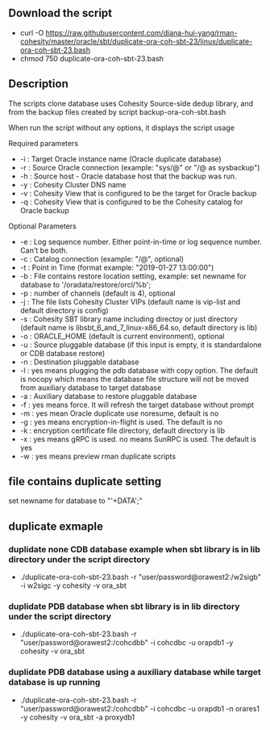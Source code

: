 ## Download the script
- curl -O https://raw.githubusercontent.com/diana-hui-yang/rman-cohesity/master/oracle/sbt/duplicate-ora-coh-sbt-23/linux/duplicate-ora-coh-sbt-23.bash
- chmod 750 duplicate-ora-coh-sbt-23.bash

## Description
The scripts clone database uses Cohesity Source-side dedup library, and from the backup files created by script backup-ora-coh-sbt.bash

When run the script without any options, it displays the script usage

Required parameters
- -i : Target Oracle instance name (Oracle duplicate database)
- -r : Source Oracle connection (example: "sys/<password>@<target db connection>" or "<dbuser>/<dbpass>@<target connection string> as sysbackup")
- -h : Source host - Oracle database host that the backup was run.
- -y : Cohesity Cluster DNS name
- -v : Cohesity View that is configured to be the target for Oracle backup
- -q : Cohesity View that is configured to be the Cohesity catalog for Oracle backup

Optional Parameters
  
- -e : Log sequence number. Either point-in-time or log sequence number. Can't be both.
- -c : Catalog connection (example: "<dbuser>/<dbpass>@<catalog connection string>", optional)
- -t : Point in Time (format example: "2019-01-27 13:00:00")
- -b : File contains restore location setting, example: set newname for database to '/oradata/restore/orcl/%b';
- -p : number of channels (default is 4), optional
- -j : The file lists Cohesity Cluster VIPs (default name is vip-list and default directory is config)
- -s : Cohesity SBT library name including directoy or just directory (default name is libsbt_6_and_7_linux-x86_64.so, default directory is lib)
- -o : ORACLE_HOME (default is current environment), optional
- -u : Source pluggable database (if this input is empty, it is standardalone or CDB database restore)
- -n : Destination pluggable database
- -l : yes means plugging the pdb database with copy option. The default is nocopy which means the database file structure will not be moved from auxiliary database to target database
- -a : Auxiliary database to restore pluggable database
- -f : yes means force. It will refresh the target database without prompt
- -m : yes mean Oracle duplicate use noresume, default is no
- -g : yes means encryption-in-flight is used. The default is no
- -k : encryption certificate file directory, default directory is lib
- -x : yes means gRPC is used. no means SunRPC is used. The default is yes
- -w : yes means preview rman duplicate scripts
 

## file contains duplicate setting
set newname for database to "'+DATA';"

## duplicate exmaple

### duplidate none CDB database example when sbt library is in lib directory under the script directory
- ./duplicate-ora-coh-sbt-23.bash -r "user/password@orawest2:/w2sigb" -i w2sigc -y cohesity -v ora_sbt
### duplidate PDB database when sbt library is in lib directory under the script directory
- ./duplicate-ora-coh-sbt-23.bash -r "user/password@orawest2:/cohcdbb" -i cohcdbc -u orapdb1  -y cohesity -v ora_sbt 
### duplidate PDB database using a auxiliary database while target database is up running
- ./duplicate-ora-coh-sbt-23.bash -r "user/password@orawest2:/cohcdbb" -i cohcdbc -u orapdb1 -n orares1 -y cohesity -v ora_sbt -a proxydb1
